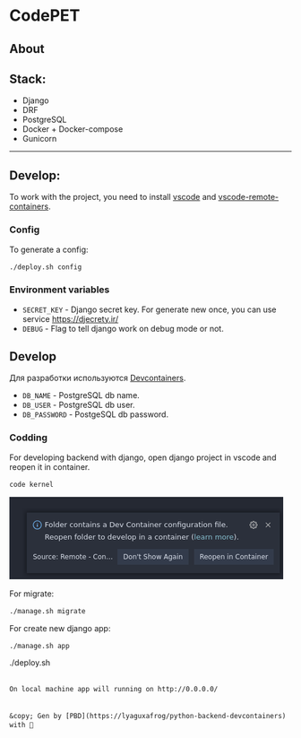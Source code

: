 # CodePET

## About
<!-- Yor description here -->

## Stack:
* Django
* DRF
* PostgreSQL
* Docker + Docker-compose
* Gunicorn
---
## Develop:

To work with the project, you need to install [vscode](https://code.visualstudio.com/) and [vscode-remote-containers](https://code.visualstudio.com/docs/remote/containers).

### Config
To generate a config:
```bash
./deploy.sh config
```

### Environment variables
 * `SECRET_KEY` - Django secret key. For generate new once, you can use service https://djecrety.ir/
 * `DEBUG` - Flag to tell django work on debug mode or not.
## Develop
Для разработки используются [Devcontainers](https://containers.dev).
* `DB_NAME` - PostgreSQL db name.
* `DB_USER` - PostgreSQL db user.
* `DB_PASSWORD` - PostgeSQL db password.


### Codding

For developing backend with django, open django project in vscode and reopen it in container.


```bash
code kernel
```

![reopen](https://github.com/lyaguxafrog/python-backend-devcontainers/blob/release/docs/pics/reopen.png?raw=true)

For migrate:
```bash
./manage.sh migrate
```

For create new django app:
```bash
./manage.sh app
```
./deploy.sh 
```

On local machine app will running on http://0.0.0.0/


&copy; Gen by [PBD](https://lyaguxafrog/python-backend-devcontainers) with 💚
